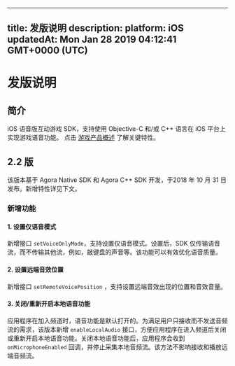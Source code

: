 
---
title: 发版说明
description: 
platform: iOS
updatedAt: Mon Jan 28 2019 04:12:41 GMT+0000 (UTC)
---
# 发版说明
## 简介
iOS 语音版互动游戏 SDK，支持使用 Objective-C 和/或 C++ 语言在 iOS 平台上实现游戏语音功能。
点击 [游戏产品概述](https://docs.agora.io/cn/Interactive%20Gaming/product_gaming?platform=All%20Platforms) 了解关键特性。

## 2.2 版
该版本基于 Agora Native SDK 和 Agora C++ SDK 开发，于2018 年 10 月  31 日发布。新增特性详见下文。

### 新增功能

#### 1. 设置仅语音模式

新增接口 `setVoiceOnlyMode`，支持设置仅语音模式。设置后，SDK 仅传输语音流，而不传输其他流，例如，敲键盘的声音等。该功能可以有效优化语音质量。

#### 2. 设置远端音效位置

新增接口 `setRemoteVoicePosition` ，支持设置远端音效出现的位置和音效音量。

#### 3. 关闭/重新开启本地语音功能

应用程序在加入频道时，语音功能是默认打开的。为满足用户只接收而不发送音频流的需求，该版本新增 `enableLocalAudio` 接口，方便应用程序在进入频道后关闭或重新开启本地语音功能。关闭本地语音功能后，应用程序会收到 `onMicrophoneEnabled` 回调，并停止采集本地音频流。该方法不影响接收和播放远端音频流。


